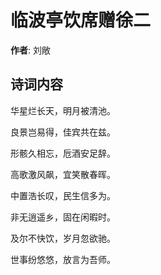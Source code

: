 # 临波亭饮席赠徐二

**作者**: 刘敞

## 诗词内容

华星烂长天，明月被清池。

良景岂易得，佳宾共在兹。

形骸久相忘，卮酒安足辞。

高歌激风飙，宜笑散春晖。

中置浩长叹，民生信多为。

非无逍遥乡，固在闲暇时。

及尔不快饮，岁月忽欲驰。

世事纷悠悠，放言为吾师。

